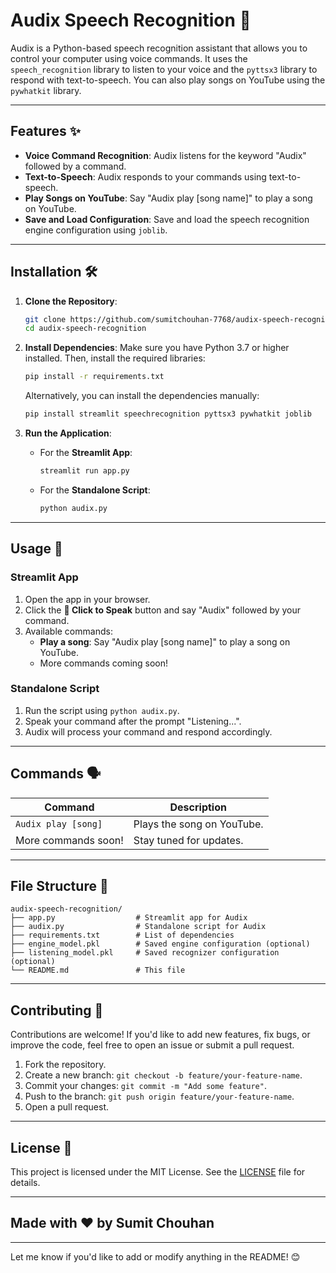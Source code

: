# Audix Speech Recognition 🎤

Audix is a Python-based speech recognition assistant that allows you to control your computer using voice commands. It uses the `speech_recognition` library to listen to your voice and the `pyttsx3` library to respond with text-to-speech. You can also play songs on YouTube using the `pywhatkit` library.

---

## Features ✨

- **Voice Command Recognition**: Audix listens for the keyword "Audix" followed by a command.
- **Text-to-Speech**: Audix responds to your commands using text-to-speech.
- **Play Songs on YouTube**: Say "Audix play [song name]" to play a song on YouTube.
- **Save and Load Configuration**: Save and load the speech recognition engine configuration using `joblib`.

---

## Installation 🛠️

1. **Clone the Repository**:
   ```bash
   git clone https://github.com/sumitchouhan-7768/audix-speech-recognition.git
   cd audix-speech-recognition
   ```

2. **Install Dependencies**:
   Make sure you have Python 3.7 or higher installed. Then, install the required libraries:
   ```bash
   pip install -r requirements.txt
   ```

   Alternatively, you can install the dependencies manually:
   ```bash
   pip install streamlit speechrecognition pyttsx3 pywhatkit joblib
   ```

3. **Run the Application**:
   - For the **Streamlit App**:
     ```bash
     streamlit run app.py
     ```
   - For the **Standalone Script**:
     ```bash
     python audix.py
     ```

---

## Usage 🚀

### Streamlit App
1. Open the app in your browser.
2. Click the **🎤 Click to Speak** button and say "Audix" followed by your command.
3. Available commands:
   - **Play a song**: Say "Audix play [song name]" to play a song on YouTube.
   - More commands coming soon!

### Standalone Script
1. Run the script using `python audix.py`.
2. Speak your command after the prompt "Listening...".
3. Audix will process your command and respond accordingly.

---

## Commands 🗣️

| Command               | Description                                  |
|-----------------------|----------------------------------------------|
| `Audix play [song]`   | Plays the song on YouTube.         |
| More commands soon!   | Stay tuned for updates.                      |

---

## File Structure 📂

```
audix-speech-recognition/
├── app.py                  # Streamlit app for Audix
├── audix.py                # Standalone script for Audix
├── requirements.txt        # List of dependencies
├── engine_model.pkl        # Saved engine configuration (optional)
├── listening_model.pkl     # Saved recognizer configuration (optional)
└── README.md               # This file
```

---

## Contributing 🤝

Contributions are welcome! If you'd like to add new features, fix bugs, or improve the code, feel free to open an issue or submit a pull request.

1. Fork the repository.
2. Create a new branch: `git checkout -b feature/your-feature-name`.
3. Commit your changes: `git commit -m "Add some feature"`.
4. Push to the branch: `git push origin feature/your-feature-name`.
5. Open a pull request.

---

## License 📜

This project is licensed under the MIT License. See the [LICENSE](LICENSE) file for details.

---

## Made with ❤️ by Sumit Chouhan

---

Let me know if you'd like to add or modify anything in the README! 😊
